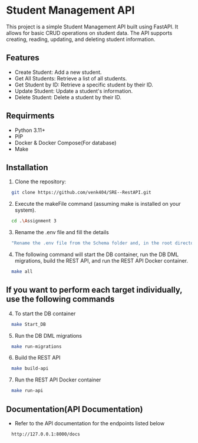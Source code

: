 
# Student Management API

This project is a simple Student Management API built using FastAPI. It allows for basic CRUD operations on student data. The API supports creating, reading, updating, and deleting student information.



## Features

- Create Student: Add a new student.
- Get All Students: Retrieve a list of all students.
- Get Student by ID: Retrieve a specific student by their ID.
- Update Student: Update a student's information.
- Delete Student: Delete a student by their ID.


## Requirments
- Python 3.11+
- PIP
- Docker & Docker Compose(For database)
- Make
## Installation
1) Clone the repository:

```bash
  git clone https://github.com/venk404/SRE--RestAPI.git
```
2) Execute the makeFile command (assuming make is installed on your system).

```bash
  cd .\Assignment 3
```
3) Rename the .env file and fill the details
```bash
  "Rename the .env file from the Schema folder and, in the root directory, the variable dev is used for versioning the image."
```


4) The following command will start the DB container, run the DB DML migrations, build the REST API, and run the REST API Docker container.
```bash
  make all
```
## If you want to perform each target individually, use the following commands
4) To start the DB container
```bash
  make Start_DB
```
5) Run the DB DML migrations

```bash
  make run-migrations
```
6) Build the REST API

```bash
  make build-api
```

7) Run the REST API Docker container

```bash
  make run-api
```


## Documentation(API Documentation)

- Refer to the API documentation for the endpoints listed below
```bash
  http://127.0.0.1:8000/docs
```

